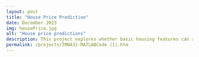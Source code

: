 ```yaml
---
layout: post
title: "House Price Prediction"
date: December 2023
img: housePrice.jpg
alt: "House price predictions"
description: This project explores whether basic housing features can accurately predict property prices by comparing two fundamental machine learning approaches, Linear Regression against Decision Tree Regression.
permalink: /projects/IMN431-MATLABCode (1).htm
---
```


